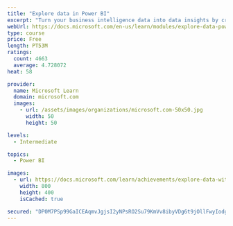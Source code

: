 ```yaml
---
title: "Explore data in Power BI"
excerpt: "Turn your business intelligence data into data insights by creating and configuring Power BI dashboards."
webUrl: https://docs.microsoft.com/en-us/learn/modules/explore-data-power-bi/
type: course
price: Free
length: PT53M
ratings:
  count: 4663
  average: 4.728072
heat: 58

provider:
  name: Microsoft Learn
  domain: microsoft.com
  images:
    - url: /assets/images/organizations/microsoft.com-50x50.jpg
      width: 50
      height: 50

levels:
  - Intermediate

topics:
  - Power BI

images:
  - url: https://docs.microsoft.com/learn/achievements/explore-data-with-power-bi-desktop-social.png
    width: 800
    height: 400
    isCached: true

secured: "DP0M7PSp99GaICEAqmvJgjsI2yNPsRO2Su79KmVv8ibyVDg6t9jOllFwyIodgq14+Xka+K803Ug5pC32pLUe8SXKisdZisryVUEz5v62Z88TaaFr2zEo4lSyy+ykON8c+ahgtWtAup9g7cgiE4QskamKSCLApqE+rsSFNyIwrcy3Uzzfp5F4dhDFkS6/CDyGvNuFgQj+PufMd9tTM3b5SU3kkTnJ36Gqskz8ygR3LJe3oh8M3Qp+hqhFT7yI2wmdw2KFsWXb5zNHB0GDTy1sa/02P7KUoIQvVG2qWGRQgdfgOlbJB/4yI4jJwxQRw0bd1CLqEwLEjnItWVww1KZOXSCbv2xIMc9fPqVu1VF8v7k7LZLxFIFVdc6sFrirkEul4MH/Q11UR3cLogVXGJV9z0G86FYfxkCYLyLjcKKf9Ik=;k3AkmAnbxOqEegCGhtqQvg=="
---
```


